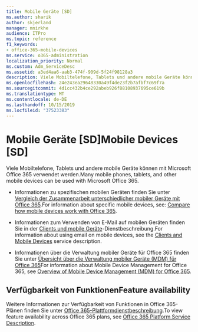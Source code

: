 ```yaml
---
title: Mobile Geräte [SD]
ms.author: sharik
author: skjerland
manager: mnirkhe
audience: ITPro
ms.topic: reference
f1_keywords:
- office-365-mobile-devices
ms.service: o365-administration
localization_priority: Normal
ms.custom: Adm_ServiceDesc
ms.assetid: a3ed4aa6-aab3-474f-909d-5f24f98128a3
description: Viele Mobiltelefone, Tablets und andere mobile Geräte können mit Microsoft Office 365 verwendet werden.
ms.openlocfilehash: 24e243ea29648330a49f4de23f2b7afbf7c69f7a
ms.sourcegitcommit: 4d1cc432b4ce292abeb926f88108937695ce619b
ms.translationtype: MT
ms.contentlocale: de-DE
ms.lasthandoff: 10/15/2019
ms.locfileid: "37523383"
---
```

# <a name="mobile-devices-sd"></a><span data-ttu-id="4bdb9-103">Mobile Geräte [SD]</span><span class="sxs-lookup"><span data-stu-id="4bdb9-103">Mobile Devices [SD]</span></span>

<span data-ttu-id="4bdb9-104">Viele Mobiltelefone, Tablets und andere mobile Geräte können mit Microsoft Office 365 verwendet werden.</span><span class="sxs-lookup"><span data-stu-id="4bdb9-104">Many mobile phones, tablets, and other mobile devices can be used with Microsoft Office 365.</span></span> 
  
- <span data-ttu-id="4bdb9-105">Informationen zu spezifischen mobilen Geräten finden Sie unter [Vergleich der Zusammenarbeit unterschiedlicher mobiler Geräte mit Office 365](https://go.microsoft.com/fwlink/p/?LinkId=282337).</span><span class="sxs-lookup"><span data-stu-id="4bdb9-105">For information about specific mobile devices, see: [Compare how mobile devices work with Office 365](https://go.microsoft.com/fwlink/p/?LinkId=282337).</span></span>
    
- <span data-ttu-id="4bdb9-106">Informationen zum Verwenden von E-Mail auf mobilen Geräten finden Sie in der [Clients und mobile Geräte](../exchange-online-service-description/clients-and-mobile-devices.md)-Dienstbeschreibung.</span><span class="sxs-lookup"><span data-stu-id="4bdb9-106">For information about using email on mobile devices, see the [Clients and Mobile Devices](../exchange-online-service-description/clients-and-mobile-devices.md) service description.</span></span> 
    
- <span data-ttu-id="4bdb9-107">Informationen über die Verwaltung mobiler Geräte für Office 365 finden Sie unter [Übersicht über die Verwaltung mobiler Geräte (MDM) für Office 365](https://go.microsoft.com/fwlink/?linkid=808602)</span><span class="sxs-lookup"><span data-stu-id="4bdb9-107">For information about Mobile Device Management for Office 365, see [Overview of Mobile Device Management (MDM) for Office 365](https://go.microsoft.com/fwlink/?linkid=808602).</span></span>
    
## <a name="feature-availability"></a><span data-ttu-id="4bdb9-108">Verfügbarkeit von Funktionen</span><span class="sxs-lookup"><span data-stu-id="4bdb9-108">Feature availability</span></span>

<span data-ttu-id="4bdb9-109">Weitere Informationen zur Verfügbarkeit von Funktionen in Office 365-Plänen finden Sie unter [Office 365-Plattformdienstbeschreibung](office-365-platform-service-description.md).</span><span class="sxs-lookup"><span data-stu-id="4bdb9-109">To view feature availability across Office 365 plans, see [Office 365 Platform Service Description](office-365-platform-service-description.md).</span></span>
  

